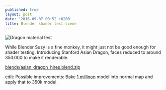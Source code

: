 ```yaml
---
published: true
layout: post
date: '2016-09-07 00:52 +0200'
title: Blender shader test scene
---
```

![Dragon material test]({{site.baseurl}}/media/materialTestSceneDragonThumb1.png)

While Blender Suzy is a fine monkey, it might just not be good enough for shader testing. Introducing Stanford Asian Dragon, faces reduced to around 350.000 to make it renderable.

[blends/asian_dragon_hires.blend.zip]({{site.baseurl}}/blends/asian_dragon_hires.blend.zip)

edit: Possible improvements: Bake [1 millinon](http://blender.stackexchange.com/questions/14975/baking-normals-from-high-to-low-poly-mesh-for-game-object) model into normal map and apply that to 350k model.
